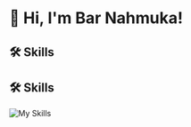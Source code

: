 # 👋 Hi, I'm Bar Nahmuka!



## 🛠 Skills
## 🛠 Skills

![My Skills](https://skillicons.dev/icons?i=html,css,javascript,react,nodejs)



